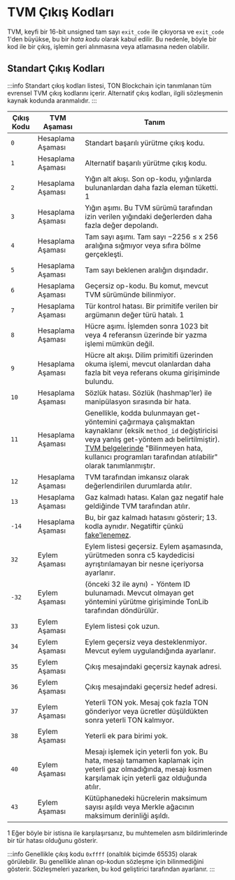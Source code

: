 # TVM Çıkış Kodları

TVM, keyfi bir 16-bit unsigned tam sayı `exit_code` ile çıkıyorsa ve `exit_code` 1'den büyükse, bu bir _hata kodu_ olarak kabul edilir. Bu nedenle, böyle bir kod ile bir çıkış, işlemin geri alınmasına veya atlamasına neden olabilir.

## Standart Çıkış Kodları

:::info
Standart çıkış kodları listesi, TON Blockchain için tanımlanan tüm evrensel TVM çıkış kodlarını içerir. Alternatif çıkış kodları, ilgili sözleşmenin kaynak kodunda aranmalıdır.
:::

| Çıkış Kodu | TVM Aşaması   | Tanım                                                                                                                                                                                                                                                                              |
|------------|---------------|------------------------------------------------------------------------------------------------------------------------------------------------------------------------------------------------------------------------------------------------------------------------------------|
| `0`        | Hesaplama Aşaması | Standart başarılı yürütme çıkış kodu.                                                                                                                                                                                                                                                       |
| `1`        | Hesaplama Aşaması | Alternatif başarılı yürütme çıkış kodu.                                                                                                                                                                                                                                                  |
| `2`        | Hesaplama Aşaması | Yığın alt akışı. Son op-kodu, yığınlarda bulunanlardan daha fazla eleman tüketti. 1                                                                                                                                                                                |
| `3`        | Hesaplama Aşaması | Yığın aşımı. Bu TVM sürümü tarafından izin verilen yığındaki değerlerden daha fazla değer depolandı.                                                                                                                                                                               |
| `4`        | Hesaplama Aşaması | Tam sayı aşımı. Tam sayı −2256 ≤ x 256 aralığına sığmıyor veya sıfıra bölme gerçekleşti.                                                                                                                                                                   |
| `5`        | Hesaplama Aşaması | Tam sayı beklenen aralığın dışındadır.                                                                                                                                                                                                                                                   |
| `6`        | Hesaplama Aşaması | Geçersiz op-kodu. Bu komut, mevcut TVM sürümünde bilinmiyor.                                                                                                                                                                                                                          |
| `7`        | Hesaplama Aşaması | Tür kontrol hatası. Bir primitife verilen bir argümanın değer türü hatalı. 1                                                                                                                                                                                           |
| `8`        | Hesaplama Aşaması | Hücre aşımı. İşlemden sonra 1023 bit veya 4 referansın üzerinde bir yazma işlemi mümkün değil.                                                                                                                                                                                     |
| `9`        | Hesaplama Aşaması | Hücre alt akışı. Dilim primitifi üzerinden okuma işlemi, mevcut olanlardan daha fazla bit veya referans okuma girişiminde bulundu.                                                                                                                                                  |
| `10`       | Hesaplama Aşaması | Sözlük hatası. Sözlük (hashmap'ler) ile manipülasyon sırasında bir hata.                                                                                                                                                                                                            |
| `11`       | Hesaplama Aşaması | Genellikle, kodda bulunmayan get-yöntemini çağırmaya çalışmaktan kaynaklanır (eksik `method_id` değiştiricisi veya yanlış get-yöntem adı belirtilmiştir). [TVM belgelerinde](https://ton.org/tvm.pdf) "Bilinmeyen hata, kullanıcı programları tarafından atılabilir" olarak tanımlanmıştır. |
| `12`       | Hesaplama Aşaması | TVM tarafından imkansız olarak değerlendirilen durumlarda atılır.                                                                                                                                                                                                                   |
| `13`       | Hesaplama Aşaması | Gaz kalmadı hatası. Kalan gaz negatif hale geldiğinde TVM tarafından atılır.                                                                                                                                                                                                         |
| `-14`      | Hesaplama Aşaması | Bu, bir gaz kalmadı hatasını gösterir; 13. kodla aynıdır. Negatiftir çünkü [fake'lenemez](https://github.com/ton-blockchain/ton/blob/20758d6bdd0c1327091287e8a620f660d1a9f4da/crypto/vm/vm.cpp#L492).                                                                         |
| `32`       | Eylem Aşaması  | Eylem listesi geçersiz. Eylem aşamasında, yürütmeden sonra c5 kaydedicisi ayrıştırılamayan bir nesne içeriyorsa ayarlanır.                                                                                                                                                        |
| `-32`      | Eylem Aşaması  | (önceki 32 ile aynı) - Yöntem ID bulunamadı. Mevcut olmayan get yöntemini yürütme girişiminde TonLib tarafından döndürülür.                                                                                                                                                         |
| `33`       | Eylem Aşaması  | Eylem listesi çok uzun.                                                                                                                                                                                                                                                                                             |
| `34`       | Eylem Aşaması  | Eylem geçersiz veya desteklenmiyor. Mevcut eylem uygulandığında ayarlanır.                                                                                                                                                                                                                     |
| `35`       | Eylem Aşaması  | Çıkış mesajındaki geçersiz kaynak adresi.                                                                                                                                                                                                                                     |
| `36`       | Eylem Aşaması  | Çıkış mesajındaki geçersiz hedef adresi.                                                                                                                                                                                                                                       |
| `37`       | Eylem Aşaması  | Yeterli TON yok. Mesaj çok fazla TON gönderiyor veya ücretler düşüldükten sonra yeterli TON kalmıyor.                                                                                                                                                                          |
| `38`       | Eylem Aşaması  | Yeterli ek para birimi yok.                                                                                                                                                                                                                                                     |
| `40`       | Eylem Aşaması  | Mesajı işlemek için yeterli fon yok. Bu hata, mesajı tamamen kaplamak için yeterli gaz olmadığında, mesajı kısmen karşılamak için yeterli gaz olduğunda atılır.                                                                                                                       |
| `43`       | Eylem Aşaması  | Kütüphanedeki hücrelerin maksimum sayısı aşıldı veya Merkle ağacının maksimum derinliği aşıldı.                                                                                                                                                                        |

1 Eğer böyle bir istisna ile karşılaşırsanız, bu muhtemelen asm bildirimlerinde bir tür hatası olduğunu gösterir.

:::info
Genellikle çıkış kodu `0xffff` (onaltılık biçimde 65535) olarak görülebilir. Bu genellikle alınan op-kodun sözleşme için bilinmediğini gösterir. Sözleşmeleri yazarken, bu kod geliştirici tarafından ayarlanır.
:::